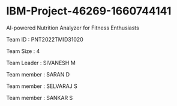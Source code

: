 # IBM-Project-46269-1660744141
AI-powered Nutrition Analyzer for Fitness Enthusiasts

Team ID : PNT2022TMID31020

Team Size : 4

Team Leader : SIVANESH M

Team member : SARAN D

Team member : SELVARAJ S

Team member : SANKAR S

